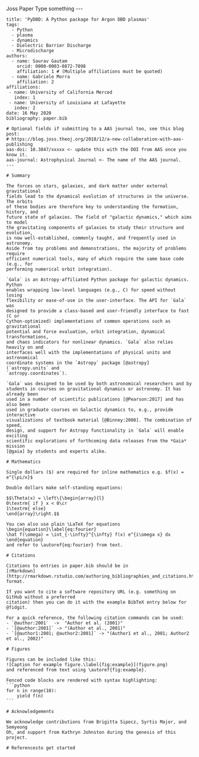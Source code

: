 Joss Paper
Type something ---

    title: 'PyDBD: A Python package for Argon DBD plasmas'
    tags:
      - Python
      - plasma
      - dynamics
      - Dielectric Barrier Discharge
      - Microdischarge
    authors:
      - name: Saurav Gautam
        orcid: 0000-0003-0872-7098
        affiliation: 1 # (Multiple affiliations must be quoted)
      - name: Gabriele Morra
        affiliation: 2
    affiliations:
     - name: University of California Merced
       index: 1
     - name: University of Louisiana at Lafayette
       index: 2
    date: 16 May 2020
    bibliography: paper.bib
    
    # Optional fields if submitting to a AAS journal too, see this blog post:
    # https://blog.joss.theoj.org/2018/12/a-new-collaboration-with-aas-publishing
    aas-doi: 10.3847/xxxxx <- update this with the DOI from AAS once you know it.
    aas-journal: Astrophysical Journal <- The name of the AAS journal.
    ---
    
    # Summary
    
    The forces on stars, galaxies, and dark matter under external gravitational
    fields lead to the dynamical evolution of structures in the universe. The orbits
    of these bodies are therefore key to understanding the formation, history, and
    future state of galaxies. The field of "galactic dynamics," which aims to model
    the gravitating components of galaxies to study their structure and evolution,
    is now well-established, commonly taught, and frequently used in astronomy.
    Aside from toy problems and demonstrations, the majority of problems require
    efficient numerical tools, many of which require the same base code (e.g., for
    performing numerical orbit integration).
    
    `Gala` is an Astropy-affiliated Python package for galactic dynamics. Python
    enables wrapping low-level languages (e.g., C) for speed without losing
    flexibility or ease-of-use in the user-interface. The API for `Gala` was
    designed to provide a class-based and user-friendly interface to fast (C or
    Cython-optimized) implementations of common operations such as gravitational
    potential and force evaluation, orbit integration, dynamical transformations,
    and chaos indicators for nonlinear dynamics. `Gala` also relies heavily on and
    interfaces well with the implementations of physical units and astronomical
    coordinate systems in the `Astropy` package [@astropy] (`astropy.units` and
    `astropy.coordinates`).
    
    `Gala` was designed to be used by both astronomical researchers and by
    students in courses on gravitational dynamics or astronomy. It has already been
    used in a number of scientific publications [@Pearson:2017] and has also been
    used in graduate courses on Galactic dynamics to, e.g., provide interactive
    visualizations of textbook material [@Binney:2008]. The combination of speed,
    design, and support for Astropy functionality in `Gala` will enable exciting
    scientific explorations of forthcoming data releases from the *Gaia* mission
    [@gaia] by students and experts alike.
    
    # Mathematics
    
    Single dollars ($) are required for inline mathematics e.g. $f(x) = e^{\pi/x}$
    
    Double dollars make self-standing equations:
    
    $$\Theta(x) = \left\{\begin{array}{l}
    0\textrm{ if } x < 0\cr
    1\textrm{ else}
    \end{array}\right.$$
    
    You can also use plain \LaTeX for equations
    \begin{equation}\label{eq:fourier}
    \hat f(\omega) = \int_{-\infty}^{\infty} f(x) e^{i\omega x} dx
    \end{equation}
    and refer to \autoref{eq:fourier} from text.
    
    # Citations
    
    Citations to entries in paper.bib should be in
    [rMarkdown](http://rmarkdown.rstudio.com/authoring_bibliographies_and_citations.html)
    format.
    
    If you want to cite a software repository URL (e.g. something on GitHub without a preferred
    citation) then you can do it with the example BibTeX entry below for @fidgit.
    
    For a quick reference, the following citation commands can be used:
    - `@author:2001`  ->  "Author et al. (2001)"
    - `[@author:2001]` -> "(Author et al., 2001)"
    - `[@author1:2001; @author2:2001]` -> "(Author1 et al., 2001; Author2 et al., 2002)"
    
    # Figures
    
    Figures can be included like this:
    ![Caption for example figure.\label{fig:example}](figure.png)
    and referenced from text using \autoref{fig:example}.
    
    Fenced code blocks are rendered with syntax highlighting:
    ```python
    for n in range(10):
        yield f(n)
    ```        
    
    # Acknowledgements
    
    We acknowledge contributions from Brigitta Sipocz, Syrtis Major, and Semyeong
    Oh, and support from Kathryn Johnston during the genesis of this project.
    
    # Referencesto get started
